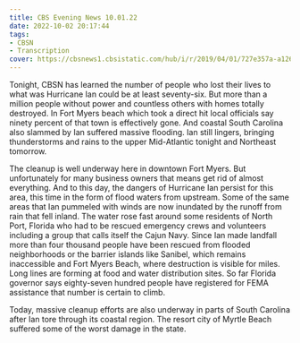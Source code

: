 ```yaml
---
title: CBS Evening News 10.01.22
date: 2022-10-02 20:17:44
tags:
- CBSN
- Transcription
cover: https://cbsnews1.cbsistatic.com/hub/i/r/2019/04/01/727e357a-a126-4138-a2c5-4d3222669d57/thumbnail/640x360/3ff2761028dc5c65cc4f07acd54bcd5c/cbsn2-logo-1920x1080.jpg
---
```

Tonight, CBSN has learned the number of people who lost their lives to what was Hurricane Ian	could be at least seventy-six. But more than a million people without power and countless others with homes totally destroyed. In Fort Myers beach which took a direct hit local officials say ninety percent of that town is effectively gone. And coastal South Carolina also slammed by Ian suffered massive flooding. Ian still lingers, bringing thunderstorms and rains to the upper Mid-Atlantic tonight and Northeast tomorrow.

The cleanup is well underway here in downtown Fort Myers. But unfortunately for many business owners that means get rid of almost everything. And to this day, the dangers of Hurricane Ian persist for this area, this time in the form of flood waters from upstream. Some of the same areas that Ian pummeled with winds are now inundated by the runoff from rain that fell inland. The water rose fast around some residents of North Port, Florida who had to be rescued emergency crews and volunteers including a group that calls itself the Cajun Navy. Since Ian made landfall more than four thousand people have been rescued from flooded neighborhoods or the barrier islands like Sanibel, which remains inaccessible and Fort Myers Beach, where destruction is visible for miles. Long lines are forming at food and water distribution sites. So far Florida governor says eighty-seven hundred people have registered for FEMA assistance that number is certain to climb. 

Today, massive cleanup efforts are also underway in parts of South Carolina after Ian tore through its coastal region. The resort city of Myrtle Beach suffered some of the worst damage in the state. 
